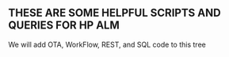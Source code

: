 THESE ARE SOME HELPFUL SCRIPTS AND QUERIES FOR HP ALM 
---------------------------

We will add OTA, WorkFlow, REST, and SQL code to this tree

